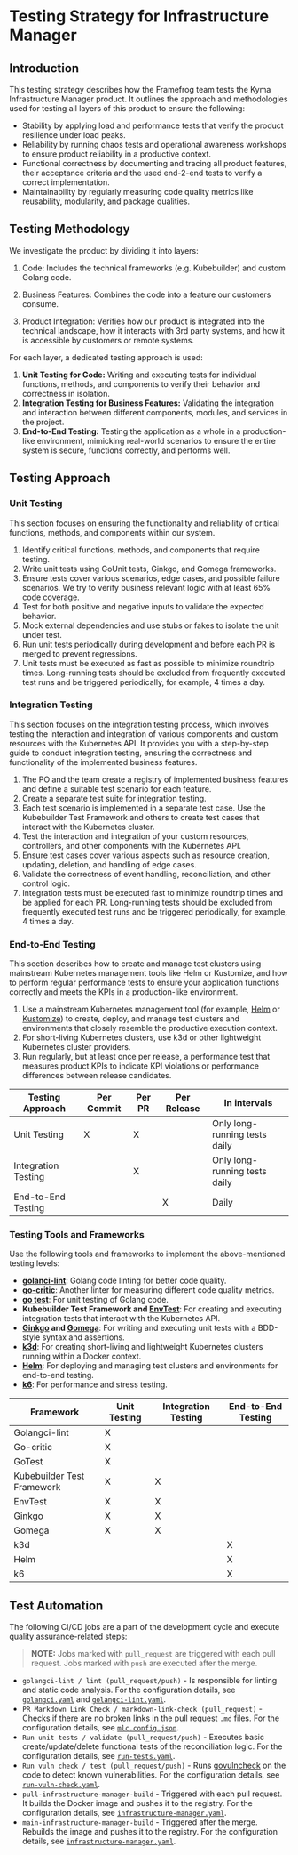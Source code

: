 # Testing Strategy for Infrastructure Manager

## Introduction
This testing strategy describes how the Framefrog team tests the Kyma Infrastructure Manager product. It outlines the approach and methodologies used for testing all layers of this product to ensure the following:

* Stability by applying load and performance tests that verify the product resilience under load peaks.
* Reliability by running chaos tests and operational awareness workshops to ensure product reliability in a productive context.
* Functional correctness by documenting and tracing all product features, their acceptance criteria and the used end-2-end tests to verify a correct implementation.
* Maintainability by regularly measuring code quality metrics like reusability, modularity, and package qualities.


## Testing Methodology

We investigate the product by dividing it into layers:

1. Code: Includes the technical frameworks (e.g. Kubebuilder) and custom Golang code.

2. Business Features: Combines the code into a feature our customers consume.

3. Product Integration: Verifies how our product is integrated into the technical landscape, how it interacts with 3rd party systems, and how it is accessible by customers or remote systems.
 
For each layer, a dedicated testing approach is used:

1. **Unit Testing for Code:** Writing and executing tests for individual functions, methods, and components to verify their behavior and correctness in isolation.
2. **Integration Testing for Business Features:** Validating the integration and interaction between different components, modules, and services in the project.
3. **End-to-End Testing:** Testing the application as a whole in a production-like environment, mimicking real-world scenarios to ensure the entire system is secure, functions correctly, and performs well.


## Testing Approach

### Unit Testing

This section focuses on ensuring the functionality and reliability of critical functions, methods, and components within our system.

1. Identify critical functions, methods, and components that require testing.
2. Write unit tests using GoUnit tests, Ginkgo, and Gomega frameworks.
3. Ensure tests cover various scenarios, edge cases, and possible failure scenarios. We try to verify business relevant logic with at least 65% code coverage.
4. Test for both positive and negative inputs to validate the expected behavior.
5. Mock external dependencies and use stubs or fakes to isolate the unit under test.
6. Run unit tests periodically during development and before each PR is merged to prevent regressions.
7. Unit tests must be executed as fast as possible to minimize roundtrip times. Long-running tests should be excluded from frequently executed test runs and be triggered periodically, for example, 4 times a day.

### Integration Testing

This section focuses on the integration testing process, which involves testing the interaction and integration of various components and custom resources with the Kubernetes API. It provides you with a step-by-step guide to conduct integration testing, ensuring the correctness and functionality of the implemented business features.

1. The PO and the team create a registry of implemented business features and define a suitable test scenario for each feature.
2. Create a separate test suite for integration testing.
3. Each test scenario is implemented in a separate test case. Use the Kubebuilder Test Framework and others to create test cases that interact with the Kubernetes cluster.  
4. Test the interaction and integration of your custom resources, controllers, and other components with the Kubernetes API.
5. Ensure test cases cover various aspects such as resource creation, updating, deletion, and handling of edge cases.
6. Validate the correctness of event handling, reconciliation, and other control logic.
7. Integration tests must be executed fast to minimize roundtrip times and be applied for each PR. Long-running tests should be excluded from frequently executed test runs and be triggered periodically, for example, 4 times a day.

### End-to-End Testing

This section describes how to create and manage test clusters using mainstream Kubernetes management tools like Helm or Kustomize, and how to perform regular performance tests to ensure your application functions correctly and meets the KPIs in a production-like environment.

1. Use a mainstream Kubernetes management tool (for example, [Helm](https://helm.sh/) or [Kustomize](https://kustomize.io/)) to create, deploy, and manage test clusters and environments that closely resemble the productive execution context.
2. For short-living Kubernetes clusters, use k3d or other lightweight Kubernetes cluster providers.
3. Run regularly, but at least once per release, a performance test that measures product KPIs to indicate KPI violations or performance differences between release candidates.

|Testing Approach|Per Commit|Per PR|Per Release|In intervals|
|--|--|--|--|--|
|Unit Testing|X|X||Only long-running tests daily|
|Integration Testing||X||Only long-running tests daily|
|End-to-End Testing|||X|Daily|

### Testing Tools and Frameworks
Use the following tools and frameworks to implement the above-mentioned testing levels:

- **[golanci-lint](https://github.com/golangci/golangci-lint)**: Golang code linting for better code quality.
- **[go-critic](https://github.com/go-critic/go-critic)**: Another linter for measuring different code quality metrics.
- **[go test](https://pkg.go.dev/testing)**: For unit testing of Golang code.
- **Kubebuilder Test Framework and [EnvTest](https://book.kubebuilder.io/reference/envtest.html)**: For creating and executing integration tests that interact with the Kubernetes API.
- **[Ginkgo](https://github.com/onsi/ginkgo) and [Gomega](https://github.com/onsi/gomega)**: For writing and executing unit tests with a BDD-style syntax and assertions.
- **[k3d](https://k3d.io/)**: For creating short-living and lightweight Kubernetes clusters running within a Docker context.
- **[Helm](https://helm.sh/)**: For deploying and managing test clusters and environments for end-to-end testing.
- **[k6](https://k6.io/)**: For performance and stress testing.

|Framework|Unit Testing|Integration Testing|End-to-End Testing|
|--|--|--|--|
|Golangci-lint| X | | |
|Go-critic| X | | |
|GoTest| X |  |  |
|Kubebuilder Test Framework| X | X | |
|EnvTest| X | X |  |
|Ginkgo| X | X |  |
|Gomega| X | X |  |
|k3d|  |  | X |
|Helm|  |  | X |
|k6|  |  | X |


## Test Automation

The following CI/CD jobs are a part of the development cycle and execute quality assurance-related steps:

> **NOTE:** Jobs marked with `pull_request` are triggered with each pull request. Jobs marked with `push` are executed after the merge.

- `golangci-lint / lint (pull_request/push)` - Is responsible for linting and static code analysis. For the configuration details, see [`golangci.yaml`](https://github.com/kyma-project/infrastructure-manager/blob/main/.golangci.yaml) and [`golangci-lint.yaml`](https://github.com/kyma-project/infrastructure-manager/blob/main/.github/workflows/golangci-lint.yaml).
- `PR Markdown Link Check / markdown-link-check (pull_request)` - Checks if there are no broken links in the pull request `.md` files. For the configuration details, see [`mlc.config.json`](https://github.com/kyma-project/infrastructure-manager/blob/main/mlc.config.json).
- `Run unit tests / validate (pull_request/push)` - Executes basic create/update/delete functional tests of the reconciliation logic. For the configuration details, see [`run-tests.yaml`](https://github.com/kyma-project/infrastructure-manager/blob/main/.github/workflows/run-tests.yaml).
- `Run vuln check / test (pull_request/push)` - Runs [govulncheck](https://pkg.go.dev/golang.org/x/vuln/cmd/govulncheck) on the code to detect known vulnerabilities. For the configuration details, see [`run-vuln-check.yaml`](https://github.com/kyma-project/infrastructure-manager/blob/main/.github/workflows/run-vuln-check.yaml).
- `pull-infrastructure-manager-build` - Triggered with each pull request. It builds the Docker image and pushes it to the registry. For the configuration details, see [`infrastructure-manager.yaml`](https://github.com/kyma-project/test-infra/blob/a3c2a07da4ba42e468f69cf42f1960d7bfcc3fff/prow/jobs/kyma-project/infrastructure-manager/infrastructure-manager.yaml).	
- `main-infrastructure-manager-build` - Triggered after the merge. Rebuilds the image and pushes it to the registry. For the configuration details, see [`infrastructure-manager.yaml`](https://github.com/kyma-project/test-infra/blob/a3c2a07da4ba42e468f69cf42f1960d7bfcc3fff/prow/jobs/kyma-project/infrastructure-manager/infrastructure-manager.yaml).